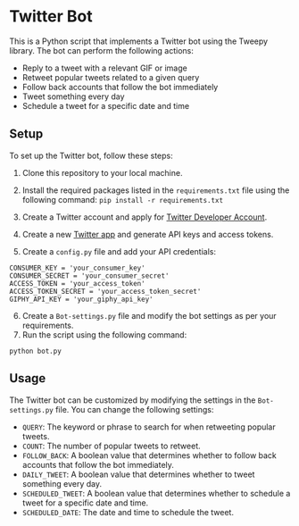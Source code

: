 # Twitter Bot

This is a Python script that implements a Twitter bot using the Tweepy library. The bot can perform the following actions:

- Reply to a tweet with a relevant GIF or image
- Retweet popular tweets related to a given query
- Follow back accounts that follow the bot immediately
- Tweet something every day
- Schedule a tweet for a specific date and time

## Setup

To set up the Twitter bot, follow these steps:

1. Clone this repository to your local machine.
2. Install the required packages listed in the `requirements.txt` file using the following command:
    ``` pip install -r requirements.txt ```

3. Create a Twitter account and apply for [Twitter Developer Account](https://developer.twitter.com/en/apply-for-access).
4. Create a new [Twitter app](https://developer.twitter.com/en/apps) and generate API keys and access tokens.
5. Create a `config.py` file and add your API credentials:

``` 
CONSUMER_KEY = 'your_consumer_key'
CONSUMER_SECRET = 'your_consumer_secret'
ACCESS_TOKEN = 'your_access_token'
ACCESS_TOKEN_SECRET = 'your_access_token_secret'
GIPHY_API_KEY = 'your_giphy_api_key'
```

6. Create a `Bot-settings.py` file and modify the bot settings as per your requirements.
7. Run the script using the following command:

```
python bot.py
```


## Usage

The Twitter bot can be customized by modifying the settings in the `Bot-settings.py` file. You can change the following settings:

- `QUERY`: The keyword or phrase to search for when retweeting popular tweets.
- `COUNT`: The number of popular tweets to retweet.
- `FOLLOW_BACK`: A boolean value that determines whether to follow back accounts that follow the bot immediately.
- `DAILY_TWEET`: A boolean value that determines whether to tweet something every day.
- `SCHEDULED_TWEET`: A boolean value that determines whether to schedule a tweet for a specific date and time.
- `SCHEDULED_DATE`: The date and time to schedule the tweet. 

